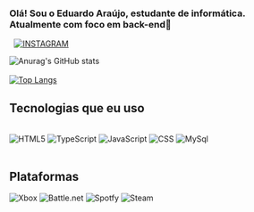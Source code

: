 
### Olá! Sou o Eduardo Araújo, estudante de informática. Atualmente com foco em back-end🖖

   [![INSTAGRAM](	https://img.shields.io/badge/Instagram-E4405F?style=for-the-badge&logo=instagram&logoColor=white)](https://intagram.com/e.araujo07)


   ![Anurag's GitHub stats](https://github-readme-stats.vercel.app/api?username=araujoedu7&show_icons=true&theme=onedark)<br><br>
   [![Top Langs](https://github-readme-stats.vercel.app/api/top-langs/?username=araujoedu7)](https://github.com/anuraghazra/github-readme-stats)

   ## Tecnologias que eu uso 
   
   <div style="display: inline_block"><br/>
     <img aling="center" alt="HTML5" src="https://img.shields.io/badge/HTML5-E34F26?style=for-the-badge&logo=html5&logoColor=white"> 
     <img aling="center" alt="TypeScript" src="https://img.shields.io/badge/TypeScript-007ACC?style=for-the-badge&logo=typescript&logoColor=white"> 
     <img aling="center" alt="JavaScript" src="https://img.shields.io/badge/HTML5-E34F26?style=for-the-badge&logo=html5&logoColor=white](https://img.shields.io/badge/JavaScript-F7DF1E?style=for-the-badge&logo=javascript&logoColor=black)https://img.shields.io/badge/JavaScript-F7DF1E?style=for-the-badge&logo=javascript&logoColor=black"> 
     <img aling="center" alt="CSS" src="https://img.shields.io/badge/CSS3-1572B6?style=for-the-badge&logo=css3&logoColor=white">
     <img aling="center" alt="MySql" src="https://img.shields.io/badge/MySQL-00000F?style=for-the-badge&logo=mysql&logoColor=white"> 
   
   </div>
   
  <div style="display: inline_block"><br/>
      <h2>Plataformas</h2>
       <img aling="center" alt="Xbox" src="https://img.shields.io/badge/Xbox-107C10?style=for-the-badge&logo=xbox&logoColor=white"> 
       <img aling="center" alt="Battle.net" src="https://img.shields.io/badge/Battle.net-000?style=for-the-badge&logo=battle.net&logoColor=148EFF"> 
       <img aling="center" alt="Spotfy" src="https://img.shields.io/badge/Spotify-1ED760?&style=for-the-badge&logo=spotify&logoColor=white"> 
       <img aling="center" alt="Steam" src="https://img.shields.io/badge/Steam-000000?style=for-the-badge&logo=steam&logoColor=white"> 
     </div>
